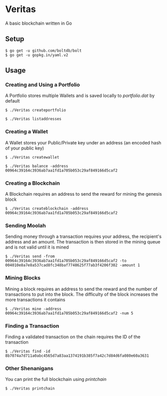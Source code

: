 # Veritas
 A basic blockchain written in Go

## Setup
```
$ go get -u github.com/boltdb/bolt
$ go get -u gopkg.in/yaml.v2
```

## Usage

### Creating and Using a Portfolio
A Portfolio stores multiple Wallets and is saved locally to *portfolio.dat* by default
```
$ ./Veritas createportfolio
```
```
$ ./Veritas listaddresses
```
### Creating a Wallet
A Wallet stores your Public/Private key under an address (an encoded hash of your public key)
```
$ ./Veritas createwallet
```
```
$ ./Veritas balance -address 00964c39164c3936ab7aa1fd1a705b053c29af849166d5caf2
```
### Creating a Blockchain
A Blockchain requires an address to send the reward for mining the genesis block
```
$ ./Veritas createblockchain -address 00964c39164c3936ab7aa1fd1a705b053c29af849166d5caf2
```
### Sending Moolah
Sending money through a transaction requires your address, the recipient's address and an amount. The transaction is then stored in the mining queue and is not valid until it is mined
```
$ ./Veritas send -from 00964c39164c3936ab7aa1fd1a705b053c29af849166d5caf2 -to 004010e8a7e8a537cad8fc348baf7748625f77ab3f4206f302 -amount 1
```
### Mining Blocks
Mining a block requires an address to send the reward and the number of transactions to put into the block. The difficulty of the block increases the more transactions it contains
```
$ ./Veritas mine -address 00964c39164c3936ab7aa1fd1a705b053c29af849166d5caf2 -num 5
```
### Finding a Transaction
Finding a validated transaction on the chain requires the ID of the transaction
```
$ ./Veritas find -id 8b7074a7d711a0abc4565d7a83aa1374191b385f7a42c7d84d6fa080e60a3631
```
### Other Shenanigans
You can print the full blockchain using *printchain*
```
$ ./Veritas printchain
```
